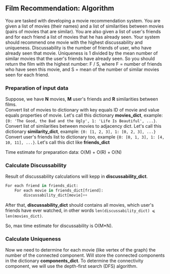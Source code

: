 ## Film Recommendation: Algorithm
You are tasked with developing a movie recommendation system. You are given a list of movies (their names) and a list of similarities between movies (pairs of movies that are similar). You are also given a list of user's friends and for each friend a list of movies that he has already seen. Your system should recommend one movie with the highest discussability and uniqueness. Discussability is the number of friends of user, who have already seen that movie. Uniqueness is 1 divided by the mean number of similar movies that the user's friends have already seen. So you should return the film with the highest number: F / S, where F = number of friends who have seen this movie, and S = mean of the number of similar movies seen for each friend.

### Preparation of input data
Suppose, we have __N__ movies, __M__ user's friends and __R__ similarities between films.  
Convert list of movies to dictionary with key equals ID of movie and value equals properties of movie. Let's call this dictionary __movies_dict__, example: `{0: 'The Good, the Bad and the Ugly', 1: 'Life Is Beautiful', ...}`.  
Convert list of similarities between movies to adjacency dict. Let's call this dictionary __similarity_dict__, example: `{0: [1, 2, 3], 1: [0, 2, 3], ...}`  
Convert user's friends list to dictionary too, example `{0: [0, 1, 3], 1: [4, 10, 11], ...}`. Let's call this dict like __friends_dict__  
  
  Time estimate for preparation data: O(M) + O(R) + O(N)

### Calculate Discussability
Result of discussability calculations will kepp in __discussability_dict__. 

```python
For each friend in friends_dict:
    For each movie in friends_dict[friend]:
        discussability_dict[movie]++
```
After that, __discussability_dict__ should contains all movies, which user's friends have ever watched, in other words `len(discussability_dict) ⩽ len(movies_dict)`.  
  
So, max time estimate for discussability is O(M*N).  

### Calculate Uniqueness
Now we need to determine for each movie (like vertex of the graph) the number of the connected component. Will store the connected components in the dictionary __components_dict__. To determine the connectivity component, we will use the depth-first search (DFS) algorithm.